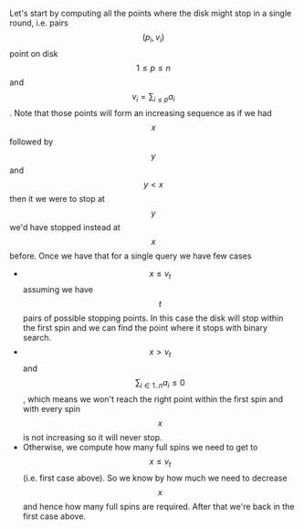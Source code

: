 Let's start by computing all the points where the disk might stop in a single round, i.e. pairs $$(p_i, v_i)$$ point on disk $$1 \le p \le n$$ and $$v_i = \sum_{i \le p} a_i$$.  Note that those points will form an increasing sequence as if we had $$x$$ followed by $$y$$ and $$y < x$$ then it we were to stop at $$y$$ we'd have stopped instead at $$x$$ before.  Once we have that for a single query we have few cases

- $$x \le v_t$$ assuming we have $$t$$ pairs of possible stopping points.  In this case the disk will stop within the first spin and we can find the point where it stops with binary search.
- $$x > v_t$$ and $$\sum_{i \in 1..n} a_i \le 0$$, which means we won't reach the right point within the first spin and with every spin $$x$$ is not increasing so it will never stop.
- Otherwise, we compute how many full spins we need to get to $$x \le v_t$$ (i.e. first case above).  So we know by how much we need to decrease $$x$$ and hence how many full spins are required.  After that we're back in the first case above.
